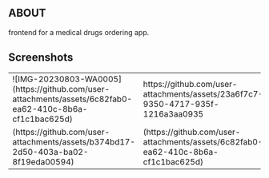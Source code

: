 ##  ABOUT
frontend for a medical drugs ordering app.
## Screenshots

<table> 
  <tr>
     <td> ![IMG-20230803-WA0005](https://github.com/user-attachments/assets/6c82fab0-ea62-410c-8b6a-cf1c1bac625d) </td>
     <td> https://github.com/user-attachments/assets/23a6f7c7-9350-4717-935f-1216a3aa0935</td>
     <td> https://github.com/user-attachments/assets/19b5da41-1684-4fc1-8541-72e44ab958f2 </td>
     <td>(https://github.com/user-attachments/assets/1128e328-81be-415a-983f-a58b5afd664b) </td>
  </tr>
  <tr> 
  <td>(https://github.com/user-attachments/assets/b374bd17-2d50-403a-ba02-8f19eda00594) </td>
    <td>(https://github.com/user-attachments/assets/6c82fab0-ea62-410c-8b6a-cf1c1bac625d) </td>
    <td> (https://github.com/user-attachments/assets/ba9837f4-70a2-415d-b846-72d3e9cb0ee9) </td>
    <td>(https://github.com/user-attachments/assets/117c61f8-0845-4569-8e94-17807ff8f1c9) </td>
  </tr>

</table>

